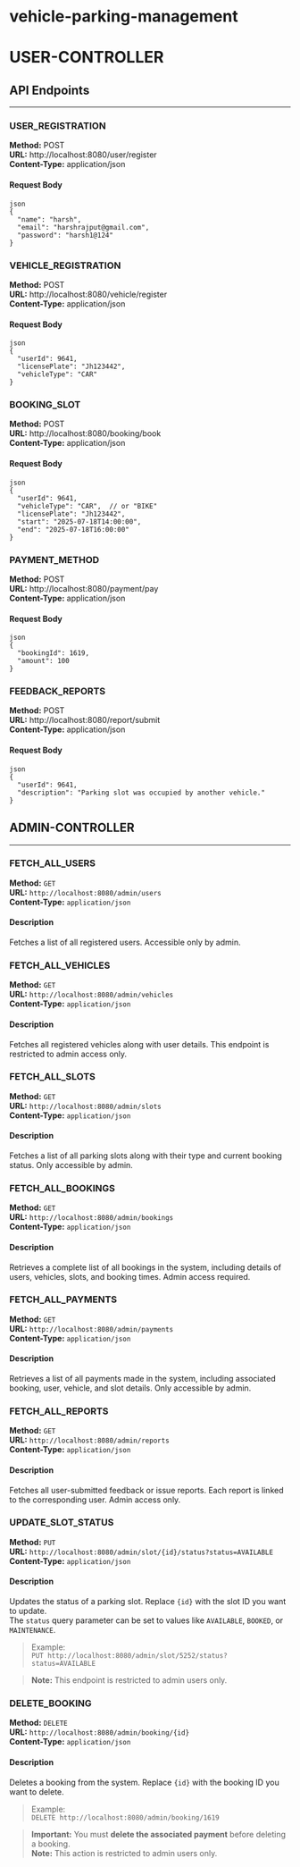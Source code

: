 # vehicle-parking-management

# USER-CONTROLLER

## API Endpoints

---

### USER_REGISTRATION

**Method:** POST  
**URL:** http://localhost:8080/user/register  
**Content-Type:** application/json

#### Request Body
```
json
{
  "name": "harsh",
  "email": "harshrajput@gmail.com",
  "password": "harsh1@124"
}
```
### VEHICLE_REGISTRATION

**Method:** POST  
**URL:** http://localhost:8080/vehicle/register  
**Content-Type:** application/json

#### Request Body
```
json
{
  "userId": 9641,
  "licensePlate": "Jh123442",
  "vehicleType": "CAR"
}

```
### BOOKING_SLOT

**Method:** POST  
**URL:** http://localhost:8080/booking/book  
**Content-Type:** application/json

#### Request Body
```
json
{
  "userId": 9641,
  "vehicleType": "CAR",  // or "BIKE"
  "licensePlate": "Jh123442",
  "start": "2025-07-18T14:00:00",
  "end": "2025-07-18T16:00:00"
}
```
### PAYMENT_METHOD

**Method:** POST  
**URL:** http://localhost:8080/payment/pay  
**Content-Type:** application/json

#### Request Body
```
json
{
  "bookingId": 1619,
  "amount": 100
}
```
### FEEDBACK_REPORTS

**Method:** POST  
**URL:** http://localhost:8080/report/submit  
**Content-Type:** application/json

#### Request Body
```
json
{
  "userId": 9641,
  "description": "Parking slot was occupied by another vehicle."
}

```

## ADMIN-CONTROLLER

---

### FETCH_ALL_USERS

**Method:** `GET`  
**URL:** `http://localhost:8080/admin/users`  
**Content-Type:** `application/json`

#### Description

Fetches a list of all registered users. Accessible only by admin.

### FETCH_ALL_VEHICLES

**Method:** `GET`  
**URL:** `http://localhost:8080/admin/vehicles`  
**Content-Type:** `application/json`

#### Description

Fetches all registered vehicles along with user details. This endpoint is restricted to admin access only.

### FETCH_ALL_SLOTS

**Method:** `GET`  
**URL:** `http://localhost:8080/admin/slots`  
**Content-Type:** `application/json`

#### Description

Fetches a list of all parking slots along with their type and current booking status. Only accessible by admin.

### FETCH_ALL_BOOKINGS

**Method:** `GET`  
**URL:** `http://localhost:8080/admin/bookings`  
**Content-Type:** `application/json`

#### Description

Retrieves a complete list of all bookings in the system, including details of users, vehicles, slots, and booking times. Admin access required.

### FETCH_ALL_PAYMENTS

**Method:** `GET`  
**URL:** `http://localhost:8080/admin/payments`  
**Content-Type:** `application/json`

#### Description

Retrieves a list of all payments made in the system, including associated booking, user, vehicle, and slot details. Only accessible by admin.

### FETCH_ALL_REPORTS

**Method:** `GET`  
**URL:** `http://localhost:8080/admin/reports`  
**Content-Type:** `application/json`

#### Description

Fetches all user-submitted feedback or issue reports. Each report is linked to the corresponding user. Admin access only.

### UPDATE_SLOT_STATUS

**Method:** `PUT`  
**URL:** `http://localhost:8080/admin/slot/{id}/status?status=AVAILABLE`  
**Content-Type:** `application/json`

#### Description

Updates the status of a parking slot. Replace `{id}` with the slot ID you want to update.  
The `status` query parameter can be set to values like `AVAILABLE`, `BOOKED`, or `MAINTENANCE`.

> Example:  
> `PUT http://localhost:8080/admin/slot/5252/status?status=AVAILABLE`

> **Note:** This endpoint is restricted to admin users only.

### DELETE_BOOKING

**Method:** `DELETE`  
**URL:** `http://localhost:8080/admin/booking/{id}`  
**Content-Type:** `application/json`

#### Description

Deletes a booking from the system. Replace `{id}` with the booking ID you want to delete.

> Example:  
> `DELETE http://localhost:8080/admin/booking/1619`

> **Important:** You must **delete the associated payment** before deleting a booking.  
> **Note:** This action is restricted to admin users only.
